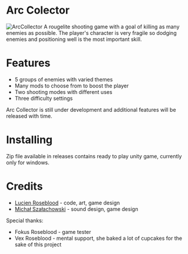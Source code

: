 # Arc Colector
![ArcCollector](https://github.com/user-attachments/assets/7770b80e-023d-437d-847c-0f4c7f0e7ea0)
A rougelite shooting game with a goal of killing as many enemies as possible.
The player's character is very fragile so dodging enemies and positioning well is the most important skill.

# Features
- 5 groups of enemies with varied themes
- Many mods to choose from to boost the player
- Two shooting modes with different uses
- Three difficulty settings

Arc Collector is still under development and additional features will be released with time.

# Installing
Zip file available in releases contains ready to play unity game, currently only for windows.

# Credits
- [Lucien Roseblood](https://github.com/LucienRoseblood) - code, art, game design
- [Michał Szałachowski](https://github.com/AltrOmega) - sound design, game design

Special thanks:
- Fokus Roseblood - game tester
- Vex Roseblood - mental support, she baked a lot of cupcakes for the sake of this project
